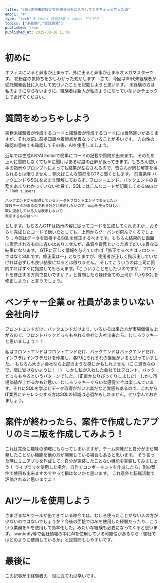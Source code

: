 ```yaml
---
title: "30代実務未経験が受託開発会社に入社して半年ちょっと立った頃"
emoji: "❄️"
type: "tech" # tech: 技術記事 / idea: アイデア
topics: ["未経験","受託開発"]
published: true
published_at: 2025-03-16 11:00
---
```


# 初めに
オフィスにいると鼻水が止まらず、外に出ると鼻水が止まるオメガマスターです。
花粉症の気持ちを少しわかった気がします…
さて、今回は30代未経験者が受託開発会社に入社して気づいたことを記載しようと思います。
未経験の方は私のようにならないように、経験者は新人が私のようになっていないかチェックしてあげてください。

# 質問をめっちゃしよう
実務未経験者が作成するコードと経験者が作成するコードには当然違いがありますが、それ以前に前提知識や着眼点が異なっていることが多いです。
方向性の確認の意味でも確認してその後、AIを使用しましょう。

近年では生成AIやAI Editorで簡単にコードの記載や質問が出来ます。
そのため上司に質問しなくてもAIに聞けばある程度の正解が返ってきます。もちろん使い手の指示やプロンプトによっても結果が左右されるので、皆さんが同じ解答を得られるとは限りません…
例えばこんな質問をGTPに聞くとします。
前提条件
バックエンドやSQLをあまり理解しておらず、フロントエンド、バックエンドの責務をあまりわかっていない社員で、SQLにはこんなコードが記載してある`SELECT * FROM t_users`

```
バックエンドから取得しているデータをフロントエンドで表示したい
複数データがあるのである分だけ表示したいので、mapを使ってほしい
既に退会している人は表示しないで
表示するものは〜〜
```
とします。もちろんGTPは指示内容に従ってコードを生成してくれますが…
おそらく完成したコードで動いたとしても、上司からグーパンが飛んでくるでしょう…
今回はデータを取得するSQLを修正するべきです。もちろん結果的に画面に表示されるものに違いはありませんが、品質や責務といった点でだいぶ異なる結果になります。
GTPに正しく情報を与えていれば「修正するべきはフロントではなくSQLです。修正案は〜」となりますが、使用者が正しく指示出していなければ必ずしも良い結果になるとは限りません。
そしてこういうのは上司に質問すればすぐに指摘してもらえます。「こういうことをしたいのですが、フロントを修正する方向で良いですか？」と質問したらほぼ全ての上司が「いやSQLを修正しよう」と言うでしょう。

# ベンチャー企業 or 社員があまりいない会社向け
フロントエンドだけ、バックエンドだけより、いろいろ出来た方が市場価値も上がるので、フロントバックどっちもやれる会社に入社出来たら、むしろラッキーと思いましょう！！

私はフロントエンドはフロントエンドだけ、バックエンドはバックエンドだけ、インフラはインフラだけを作業し、各PJにそれぞれの担当がいると思っていました。
もちろん大きい会社なら上記のような感じかもしれません（ここ適当なので、間に受けないように！！）
しかし私が入社した会社ではフロント、バックどっちもやるというパターンでした。（正直かなりびっくりしました）
しかし市場価値が上がるかもと思い、むしろラッキーぐらいな感覚で今は楽しんでいます。それにSQLを学ぶとデータ取得がだいぶ楽だなと実感もあるので、これからIT業界にチャレンジする方はSQLの知識は必須かもしれません。ぜひ学んでおきましょう。

# 案件が終わったら、案件で作成したアプリのミニ版を作成してみよう！
これは完全に趣味の領域にもなってしまいますが、チーム開発だと自分がまだ開発したことない機能を他の方が開発している場合もあると思います。
そう言った時にミニアプリを作成して、自分が実装したことない機能を実装してみましょう！
ライブラリを使用した場合、自作でコンポーネントを作成したら、別の案件で使用も出来ますのでやって損はないかと思います。
これ意外と転職活動で評価されると思いますよ！

# AIツールを使用しよう
さまざまなAIツールが出てきている昨今では、むしろ使ったことがない人の方が少ないのではないでしょうか？今後の面接ではAIを使用した経験だったり、こういう業務をAIを使用して効率化した。みたいな経験も必要になってくると思います。
wantedly等で会社情報の中にAIを使用している可能性があるなら「御社ではどのように使用しているか」と逆質問もしやすいです。

# 最後に
この記事が未経験者の　役に立てれば幸いです。